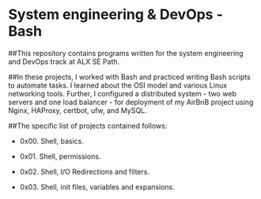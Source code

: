 # System engineering & DevOps - Bash

##This repository contains programs written for the system engineering and DevOps track at ALX SE Path.

##In these projects, I worked with Bash and practiced writing Bash scripts to automate tasks. I learned about the OSI model and various Linux networking tools. Further, I configured a distributed system - two web servers and one load balancer - for deployment of my AirBnB project using Nginx, HAProxy, certbot, ufw, and MySQL.

##The specific list of projects contained follows:

-  0x00. Shell, basics.

-  0x01. Shell, permissions.

- 0x02. Shell, I/O Redirections and filters.

-  0x03. Shell, init files, variables and expansions.
